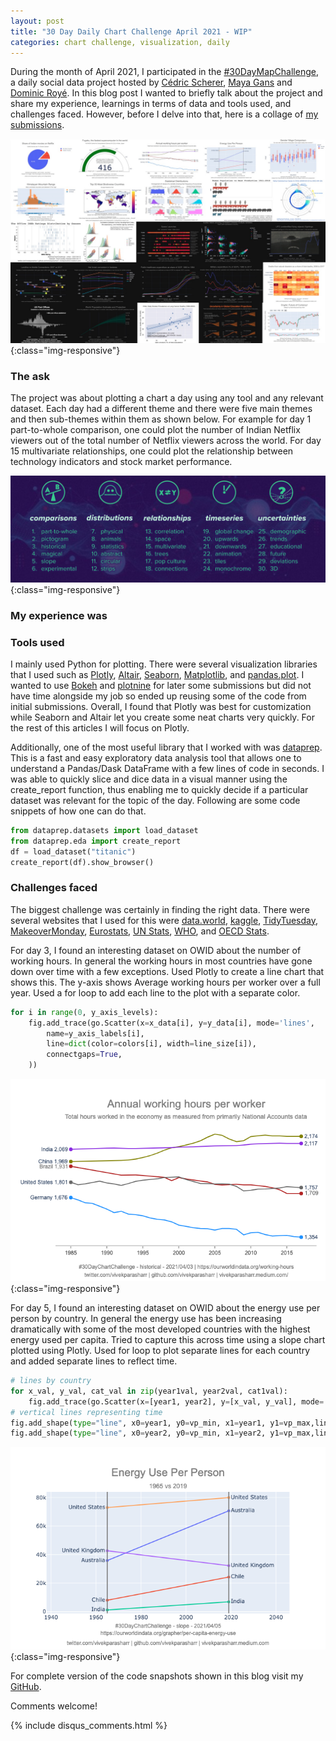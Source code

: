 ```yaml
---
layout: post
title: "30 Day Daily Chart Challenge April 2021 - WIP"
categories: chart challenge, visualization, daily
---
```

During the month of April 2021, I participated in the [#30DayMapChallenge](https://github.com/Z3tt/30DayChartChallenge_Collection2021), a daily social data project hosted by [Cédric Scherer](https://github.com/z3tt), [Maya Gans](https://github.com/MayaGans) and [Dominic Royé](https://github.com/dominicroye). In this blog post I wanted to briefly talk about the project and share my experience, learnings in terms of data and tools used, and challenges faced. However, before I delve into that, here is a collage of [my submissions](/images/Challenges-and-Competitions/2021-04-Charts-Combined2.jpg). 

![charts-combined](/images/competitions/2021-04-Charts-Combined2.jpg){:class="img-responsive"}

### The ask
The project was about plotting a chart a day using any tool and any relevant dataset. Each day had a different theme and there were five main themes and then sub-themes within them as shown below. For example for day 1 part-to-whole comparison, one could plot the number of Indian Netflix viewers out of the total number of Netflix viewers across the world. For day 15 multivariate relationships, one could plot the relationship between technology indicators and stock market performance. 

![charts-guide](/images/competitions/2021-04-Charts-Combined3.png){:class="img-responsive"}

### My experience was 

### Tools used
I mainly used Python for plotting. There were several visualization libraries that I used such as [Plotly](https://plotly.com/python/), [Altair](https://altair-viz.github.io/), [Seaborn](https://seaborn.pydata.org/), [Matplotlib](https://matplotlib.org/), and [pandas.plot](https://pandas.pydata.org/pandas-docs/stable/reference/api/pandas.DataFrame.plot.html). I wanted to use [Bokeh](https://docs.bokeh.org/en/latest/docs/gallery.html) and [plotnine](https://plotnine.readthedocs.io/en/stable/) for later some submissions but did not have time alongside my job so ended up reusing some of the code from initial submissions. Overall, I found that Plotly was best for customization while Seaborn and Altair let you create some neat charts very quickly. For the rest of this articles I will focus on Plotly.

Additionally, one of the most useful library that I worked with was [dataprep](https://pypi.org/project/dataprep/). This is a fast and easy exploratory data analysis tool that allows one to understand a Pandas/Dask DataFrame with a few lines of code in seconds. I was able to quickly slice and dice data in a visual manner using the create_report function, thus enabling me to quickly decide if a particular dataset was relevant for the topic of the day. Following are some code snippets of how one can do that. 

```python
from dataprep.datasets import load_dataset
from dataprep.eda import create_report
df = load_dataset("titanic")
create_report(df).show_browser()
```

### Challenges faced
The biggest challenge was certainly in finding the right data. There were several websites that I used for this  were [data.world](https://data.world/), [kaggle](https://www.kaggle.com/datasets), [TidyTuesday](https://github.com/rfordatascience/tidytuesday/tree/master/data/2021), [MakeoverMonday](https://www.makeovermonday.co.uk/data/), 
[Eurostats](https://ec.europa.eu/eurostat), [UN Stats](https://unstats.un.org/home/), [WHO](https://www.who.int/data/collections), and [OECD Stats](https://stats.oecd.org/). 



For day 3, I found an interesting dataset on OWID about the number of working hours. In general the working hours in most countries have gone down over time with a few exceptions. Used Plotly to create a line chart that shows this. The y-axis shows Average working hours per worker over a full year. Used a for loop to add each line to the plot with a separate color. 
```python
for i in range(0, y_axis_levels):
    fig.add_trace(go.Scatter(x=x_data[i], y=y_data[i], mode='lines',
        name=y_axis_labels[i],
        line=dict(color=colors[i], width=line_size[i]),
        connectgaps=True,
    ))
```
![chart03](/images/charts/2021-04-03.png){:class="img-responsive"} 


For day 5, I found an interesting dataset on OWID about the energy use per person by country. In general the energy use has been increasing dramatically with some of the most developed countries with the highest energy used per capita. Tried to capture this across time using a slope chart plotted using Plotly. Used for loop to plot separate lines for each country and added separate lines to reflect time. 
```python
# lines by country
for x_val, y_val, cat_val in zip(year1val, year2val, cat1val):
    fig.add_trace(go.Scatter(x=[year1, year2], y=[x_val, y_val], mode='lines+markers+text', text=[cat_val, cat_val], textposition=['middle left', 'middle right'] ))
# vertical lines representing time
fig.add_shape(type="line", x0=year1, y0=vp_min, x1=year1, y1=vp_max,line=dict(color="Grey",width=2))
fig.add_shape(type="line", x0=year2, y0=vp_min, x1=year2, y1=vp_max,line=dict(color="Grey",width=2))
```
![chart05](/images/charts/2021-04-05.png){:class="img-responsive"} 



For complete version of the code snapshots shown in this blog visit my [GitHub](https://github.com/vivekparasharr/Challenges-and-Competitions/tree/main/30DayChartChallenge). 

Comments welcome!

{% include disqus_comments.html %}
